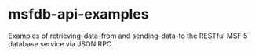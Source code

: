 # msfdb-api-examples
Examples of retrieving-data-from and sending-data-to the RESTful MSF 5 database service via JSON RPC.
